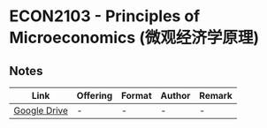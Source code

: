 # ECON2103 - Principles of Microeconomics (微观经济学原理)

## Notes

| Link | Offering | Format | Author | Remark |
| ---- | -------- | ------ | ------ | ------ |
| [Google Drive](https://drive.google.com/drive/folders/1bQKncEIUhe2tj0IAuqkABFw-RTGEZ3uP?usp=sharing) | - | - | - | - |
